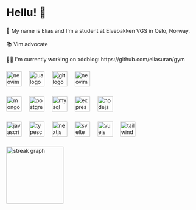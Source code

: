 <h1 align="left">Hellu! 👋</h1>

###

<p align="left">🐀 My name is Elias and I'm a student at Elvebakken VGS in Oslo, Norway.<br><br>📚 Vim advocate<br><br>🧑‍💻 I'm currently working on xddblog: https://github.com/eliasuran/gym</p>

###

<div align="left">
  <img src="https://skillicons.dev/icons?i=neovim" height="40" alt="neovim logo"  />
  <img width="12" />
  <img src="https://skillicons.dev/icons?i=lua" height="40" alt="lua logo"  />
  <img width="12" />
  <img src="https://skillicons.dev/icons?i=git" height="40" alt="git logo"  />
  <img width="12" />
  <img src="https://skillicons.dev/icons?i=stackoverflow" height="40" alt="neovim logo"  />
</div>

###

<div align="left">
  <img src="https://skillicons.dev/icons?i=mongodb" height="40" alt="mongodb logo"  />
  <img width="12" />
  <img src="https://skillicons.dev/icons?i=postgres" height="40" alt="postgresql logo"  />
  <img width="12" />
  <img src="https://skillicons.dev/icons?i=mysql" height="40" alt="mysql logo"  />
  <img width="12" />
  <img src="https://skillicons.dev/icons?i=express" height="40" alt="express logo"  />
  <img width="12" />
  <img src="https://skillicons.dev/icons?i=nodejs" height="40" alt="nodejs logo"  />
</div>

###

<div align="left">
  <img src="https://skillicons.dev/icons?i=js" height="40" alt="javascript logo"  />
  <img width="12" />
  <img src="https://skillicons.dev/icons?i=ts" height="40" alt="typescript logo"  />
  <img width="12" />
  <img src="https://skillicons.dev/icons?i=nextjs" height="40" alt="nextjs logo"  />
  <img width="12" />
  <img src="https://skillicons.dev/icons?i=svelte" height="40" alt="svelte logo"  />
  <img width="12" />
  <img src="https://skillicons.dev/icons?i=vue" height="40" alt="vuejs logo"  />
  <img width="12" />
  <img src="https://skillicons.dev/icons?i=tailwind" height="40" alt="tailwindcss logo"  />
</div>

###

<div align="left">
  <img src="https://streak-stats.demolab.com?user=mpu69&locale=en&mode=daily&theme=tokyonight&hide_border=false&border_radius=5&order=3" height="150" alt="streak graph"  />
</div>

###
